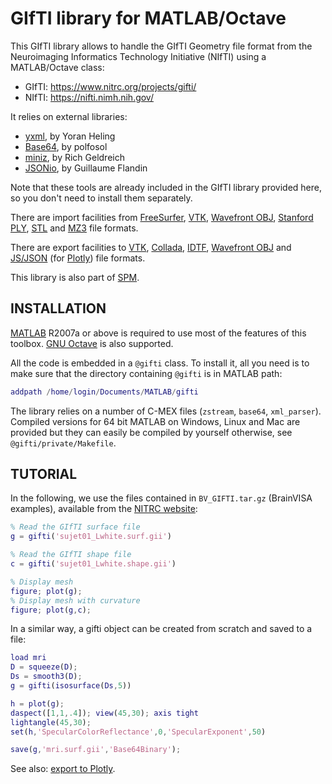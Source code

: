 # GIfTI library for MATLAB/Octave

This GIfTI library allows to handle the GIfTI Geometry file format from the Neuroimaging
Informatics Technology Initiative (NIfTI) using a MATLAB/Octave class:
  * GIfTI: https://www.nitrc.org/projects/gifti/
  * NIfTI: https://nifti.nimh.nih.gov/

It relies on external libraries:
  * [yxml](https://dev.yorhel.nl/yxml), by Yoran Heling
  * [Base64](https://stackoverflow.com/a/37109258), by polfosol
  * [miniz](https://github.com/richgel999/miniz), by Rich Geldreich
  * [JSONio](https://github.com/gllmflndn/JSONio), by Guillaume Flandin

Note that these tools are already included in the GIfTI library provided
here, so you don't need to install them separately.

There are import facilities from [FreeSurfer](https://surfer.nmr.mgh.harvard.edu/fswiki/FileFormats),
[VTK](https://vtk.org/), [Wavefront OBJ](https://www.wikipedia.org/wiki/Wavefront_.obj_file),
[Stanford PLY](https://www.wikipedia.org/wiki/PLY_%28file_format%29),
[STL](https://www.wikipedia.org/wiki/STL_%28file_format%29) and
[MZ3](https://github.com/neurolabusc/surf-ice/tree/master/mz3) file formats.

There are export facilities to [VTK](https://vtk.org/),
[Collada](https://www.khronos.org/collada/),
[IDTF](http://www.meshlab.net/),
[Wavefront OBJ](https://www.wikipedia.org/wiki/Wavefront_.obj_file) and
[JS/JSON](https://plot.ly/javascript/) (for [Plotly](https://plot.ly/javascript/)) file formats.

This library is also part of [SPM](https://www.fil.ion.ucl.ac.uk/spm/).

## INSTALLATION

[MATLAB](https://www.mathworks.com/products/matlab.html) R2007a or above is required to use most of the features of
this toolbox. [GNU Octave](https://www.octave.org/) is also supported.
 
All the code is embedded in a `@gifti` class. To install it, all you need is to 
make sure that the directory containing `@gifti` is in MATLAB path:
 
```matlab
addpath /home/login/Documents/MATLAB/gifti
```
 
The library relies on a number of C-MEX files (`zstream`, `base64`, `xml_parser`).
Compiled versions for 64 bit MATLAB on Windows, Linux and Mac are provided
but they can easily be compiled by yourself otherwise, see `@gifti/private/Makefile`.
  
## TUTORIAL
 
In the following, we use the files contained in `BV_GIFTI.tar.gz` (BrainVISA examples),
available from the [NITRC website](https://www.nitrc.org/frs/?group_id=75&release_id=123): 
   
```matlab
% Read the GIfTI surface file
g = gifti('sujet01_Lwhite.surf.gii')

% Read the GIfTI shape file
c = gifti('sujet01_Lwhite.shape.gii')

% Display mesh
figure; plot(g);
% Display mesh with curvature
figure; plot(g,c);
```
   
In a similar way, a gifti object can be created from scratch and saved to a file:
   
```matlab
load mri
D = squeeze(D);
Ds = smooth3(D);
g = gifti(isosurface(Ds,5))

h = plot(g);
daspect([1,1,.4]); view(45,30); axis tight
lightangle(45,30);
set(h,'SpecularColorReflectance',0,'SpecularExponent',50)

save(g,'mri.surf.gii','Base64Binary');
```

See also: [export to Plotly](https://gllmflndn.github.io/gifti/).
